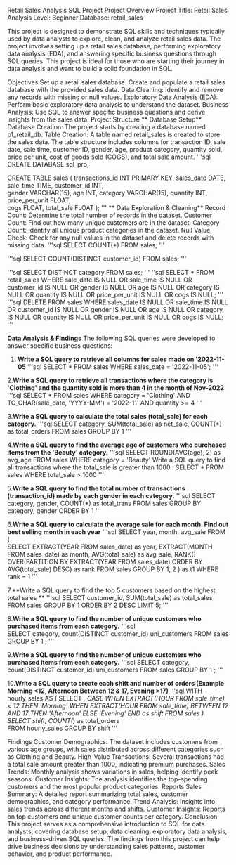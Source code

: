 
Retail Sales Analysis SQL Project
Project Overview
Project Title: Retail Sales Analysis
Level: Beginner
Database: retail_sales

This project is designed to demonstrate SQL skills and techniques typically used by data analysts to explore, clean, and analyze retail sales data. The project involves setting up a retail sales database, performing exploratory data analysis (EDA), and answering specific business questions through SQL queries. This project is ideal for those who are starting their journey in data analysis and want to build a solid foundation in SQL.

Objectives
Set up a retail sales database: Create and populate a retail sales database with the provided sales data.
Data Cleaning: Identify and remove any records with missing or null values.
Exploratory Data Analysis (EDA): Perform basic exploratory data analysis to understand the dataset.
Business Analysis: Use SQL to answer specific business questions and derive insights from the sales data.
Project Structure
** Database Setup**
Database Creation: The project starts by creating a database named p1_retail_db.
Table Creation: A table named retail_sales is created to store the sales data. The table structure includes columns for transaction ID, sale date, sale time, customer ID, gender, age, product category, quantity sold, price per unit, cost of goods sold (COGS), and total sale amount.
'''sql
CREATE DATABASE sql_pro;

CREATE TABLE sales
(
    transactions_id INT PRIMARY KEY,
    sales_date DATE,	
    sale_time TIME,
    customer_id INT,	
    gender VARCHAR(15),
    age INT,
    category VARCHAR(15),
    quantity INT,
    price_per_unit FLOAT,	
    cogs FLOAT,
    total_sale FLOAT
);
'''
** Data Exploration & Cleaning**
Record Count: Determine the total number of records in the dataset.
Customer Count: Find out how many unique customers are in the dataset.
Category Count: Identify all unique product categories in the dataset.
Null Value Check: Check for any null values in the dataset and delete records with missing data.
'''sql
SELECT COUNT(*) FROM sales;
'''

'''sql
SELECT COUNT(DISTINCT customer_id) FROM sales;
'''

'''sql
SELECT DISTINCT category FROM sales;
'''
''sql
SELECT * FROM retail_sales
WHERE 
    sale_date IS NULL OR sale_time IS NULL OR customer_id IS NULL OR 
    gender IS NULL OR age IS NULL OR category IS NULL OR 
    quantity IS NULL OR price_per_unit IS NULL OR cogs IS NULL;
'''
'''sql
DELETE FROM sales
WHERE 
    sales_date IS NULL OR sale_time IS NULL OR customer_id IS NULL OR 
    gender IS NULL OR age IS NULL OR category IS NULL OR 
    quantity IS NULL OR price_per_unit IS NULL OR cogs IS NULL;
'''

 **Data Analysis & Findings**
 The following SQL queries were developed to answer specific business questions:
   
 1. **Write a SQL query to retrieve all columns for sales made on '2022-11-05**
'''sql
SELECT *
FROM sales
WHERE sales_date = '2022-11-05';
'''

2.**Write a SQL query to retrieve all transactions where the category is 'Clothing' and the quantity sold is more than 4 in the month of Nov-2022**
'''sql
SELECT 
  *
FROM sales
WHERE 
    category = 'Clothing'
    AND 
    TO_CHAR(sale_date, 'YYYY-MM') = '2022-11'
    AND
    quantity >= 4
'''  

3.**Write a SQL query to calculate the total sales (total_sale) for each category.**
'''sql
SELECT 
    category,
    SUM(total_sale) as net_sale,
    COUNT(*) as total_orders
FROM sales
GROUP BY 1
'''

4.**Write a SQL query to find the average age of customers who purchased items from the 'Beauty' category.**
'''sql
SELECT
    ROUND(AVG(age), 2) as avg_age
FROM sales
WHERE category = 'Beauty'
Write a SQL query to find all transactions where the total_sale is greater than 1000.:
SELECT * FROM sales
WHERE total_sale > 1000
'''

5.**Write a SQL query to find the total number of transactions (transaction_id) made by each gender in each category.**
'''sql
SELECT 
    category,
    gender,
    COUNT(*) as total_trans
FROM sales
GROUP 
    BY 
    category,
    gender
ORDER BY 1
'''

6.**Write a SQL query to calculate the average sale for each month. Find out best selling month in each year**
'''sql
SELECT 
       year,
       month,
    avg_sale
FROM 
(    
SELECT 
    EXTRACT(YEAR FROM sales_date) as year,
    EXTRACT(MONTH FROM sales_date) as month,
    AVG(total_sale) as avg_sale,
    RANK() OVER(PARTITION BY EXTRACT(YEAR FROM sales_date) ORDER BY AVG(total_sale) DESC) as rank
FROM sales
GROUP BY 1, 2
) as t1
WHERE rank = 1
'''

7.**Write a SQL query to find the top 5 customers based on the highest total sales **
'''sql
SELECT 
    customer_id,
    SUM(total_sale) as total_sales
FROM sales
GROUP BY 1
ORDER BY 2 DESC
LIMIT 5;
'''

8.**Write a SQL query to find the number of unique customers who purchased items from each category.**
'''sql  
SELECT category, count(DISTINCT customer_id) uni_customers FROM sales
GROUP BY 1 ;
'''

9.**Write a SQL query to find the number of unique customers who purchased items from each category.**
'''sql
SELECT category, count(DISTINCT customer_id) uni_customers FROM sales
GROUP BY 1 ;
'''

10.**Write a SQL query to create each shift and number of orders (Example Morning <12, Afternoon Between 12 & 17, Evening >17)**
'''sql
WITH hourly_sales
AS
(
SELECT *,
    CASE
        WHEN EXTRACT(HOUR FROM sale_time) < 12 THEN 'Morning'
        WHEN EXTRACT(HOUR FROM sale_time) BETWEEN 12 AND 17 THEN 'Afternoon'
        ELSE 'Evening'
    END as shift
FROM sales
)
SELECT 
    shift,
    COUNT(*) as total_orders    
FROM hourly_sales
GROUP BY shift
'''

Findings
Customer Demographics: The dataset includes customers from various age groups, with sales distributed across different categories such as Clothing and Beauty.
High-Value Transactions: Several transactions had a total sale amount greater than 1000, indicating premium purchases.
Sales Trends: Monthly analysis shows variations in sales, helping identify peak seasons.
Customer Insights: The analysis identifies the top-spending customers and the most popular product categories.
Reports
Sales Summary: A detailed report summarizing total sales, customer demographics, and category performance.
Trend Analysis: Insights into sales trends across different months and shifts.
Customer Insights: Reports on top customers and unique customer counts per category.
Conclusion
This project serves as a comprehensive introduction to SQL for data analysts, covering database setup, data cleaning, exploratory data analysis, and business-driven SQL queries. The findings from this project can help drive business decisions by understanding sales patterns, customer behavior, and product performance.

